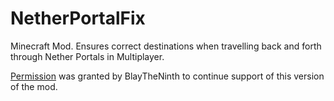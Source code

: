 # NetherPortalFix
Minecraft Mod. Ensures correct destinations when travelling back and forth through Nether Portals in Multiplayer.

[Permission](https://github.com/GTNewHorizons/NetherPortalFix/blob/master/permission.png) was granted by BlayTheNinth to continue support of this version of the mod.
